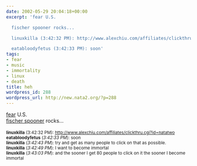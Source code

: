 ```yaml
---
date: 2002-05-29 20:04:18+00:00
excerpt: 'fear U.S.

  fischer spooner rocks...

  linuxkilla (3:42:32 PM): http://www.alexchiu.com/affiliates/clickthru.cgi?id=natatwo

  eatabloodyfetus (3:42:33 PM): soon'
tags:
- fear
- music
- immortality
- linux
- death
title: heh
wordpress_id: 288
wordpress_url: http://new.nata2.org/?p=288
---
```


<a href="http://www.alexchiu.com/affiliates/clickthru.cgi?id=natatwo">fear</a> U.S.<br/>
<a href="http://www.fischerspooner.com">fischer spooner</a> rocks...<br/><br/>
<small><b>linuxkilla</b> (3:42:32 PM): <a href="http://www.alexchiu.com/affiliates/clickthru.cgi?id=natatwo">http://www.alexchiu.com/affiliates/clickthru.cgi?id=natatwo</a><br/>
<b>eatabloodyfetus</b> (<i>3:42:33 PM</i>): soon<br/>
<b>linuxkilla</b> (<i>3:42:43 PM</i>): try and get as many people to click on that as possible. <br/>
<b>linuxkilla</b> (<i>3:42:49 PM</i>): I want to become immortal<br/>
<b>linuxkilla</b> (<i>3:43:03 PM</i>): and the sooner I get 80 people to click on it the sooner I become immortal<br/></small>